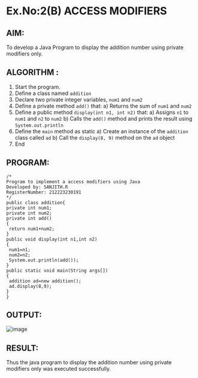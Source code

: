 # Ex.No:2(B) ACCESS MODIFIERS

## AIM:
To develop a Java Program to display the addition number using private modifiers only.

## ALGORITHM :
1.	Start the program.
2.	Define a class named `addition`
3.	Declare two private integer variables, `num1` and `num2`
4.	Define a private method `add()` that:
a)	Returns the sum of `num1` and `num2`
5.	Define a public method `display(int n1, int n2)` that:
a)	Assigns `n1` to `num1` and `n2` to `num2`
b)	Calls the `add()` method and prints the result using `System.out.println`
6.	Define the `main` method as static
a)	Create an instance of the `addition` class called `ad`
b)	Call the `display(8, 9)` method on the `ad` object
7.	End

## PROGRAM:
 ```
/*
Program to implement a access modifiers using Java
Developed by: SANJITH.R
RegisterNumber: 212223230191
*/
public class addition{
 private int num1;
 private int num2;
 private int add()
 {
  return num1+num2;
 }
 public void display(int n1,int n2)
 {
  num1=n1;
  num2=n2;
  System.out.println(add());
 }
 public static void main(String args[])
 {
  addition ad=new addition();
  ad.display(8,9);
 }
}

```
## OUTPUT:

![image](https://github.com/user-attachments/assets/c975a66e-1a1b-4c10-ac4d-03e5e3c5d766)

## RESULT:
Thus the java program to display the addition number using private modifiers only was executed successfully.

